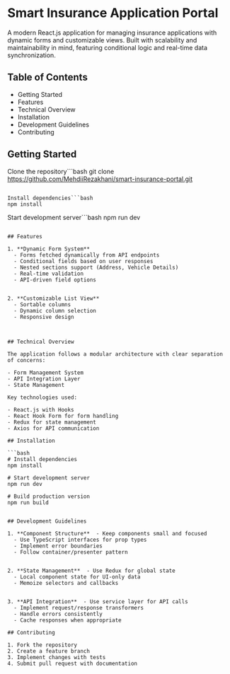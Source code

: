 # Smart Insurance Application Portal

A modern React.js application for managing insurance applications with dynamic forms and customizable views. Built with scalability and maintainability in mind, featuring conditional logic and real-time data synchronization.

## Table of Contents

- Getting Started
- Features
- Technical Overview
- Installation
- Development Guidelines
- Contributing

## Getting Started

Clone the repository```bash
git clone https://github.com/MehdiiRezakhani/smart-insurance-portal.git

````

Install dependencies```bash
npm install
````

Start development server```bash
npm run dev

````

## Features

1. **Dynamic Form System**
  - Forms fetched dynamically from API endpoints
  - Conditional fields based on user responses
  - Nested sections support (Address, Vehicle Details)
  - Real-time validation
  - API-driven field options


2. **Customizable List View**
  - Sortable columns
  - Dynamic column selection
  - Responsive design



## Technical Overview

The application follows a modular architecture with clear separation of concerns:

- Form Management System
- API Integration Layer
- State Management

Key technologies used:

- React.js with Hooks
- React Hook Form for form handling
- Redux for state management
- Axios for API communication

## Installation

```bash
# Install dependencies
npm install

# Start development server
npm run dev

# Build production version
npm run build


## Development Guidelines

1. **Component Structure**  - Keep components small and focused
  - Use TypeScript interfaces for prop types
  - Implement error boundaries
  - Follow container/presenter pattern


2. **State Management**  - Use Redux for global state
  - Local component state for UI-only data
  - Memoize selectors and callbacks


3. **API Integration**  - Use service layer for API calls
  - Implement request/response transformers
  - Handle errors consistently
  - Cache responses when appropriate

## Contributing

1. Fork the repository
2. Create a feature branch
3. Implement changes with tests
4. Submit pull request with documentation
````
